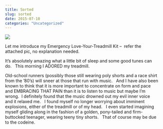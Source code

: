 ```yaml
---
title: Sorted
slug: sorted
date: 2015-07-10
categories: "Uncategorized"
---
```


<p><img src="https://res.cloudinary.com/dy6grlu8z/image/upload/v1558842055/ftgky4k3i1wpgx6oynj9.jpg"/></p>
<p>Let me introduce my Emergency Love-Your-Treadmill Kit –  refer the attached pic, no explanation needed.</p>
<p>It’s absolutely amazing what a little bit of sleep and some good tunes can do.   This morning I ADORED my treadmill.</p>
<p>Old-school runners (possibly those still wearing poly shorts and a race shirt from the ’80’s) will sneer at those that run with music.   And I have also been known to think that it is more important to concentrate on form and pace and EMBRACING THAT PAIN than it is to listen to music but maybe I’m wrong.  I definitely found that the music drowned out my evil inner voice and it relaxed me.   I found myself no longer worrying about imminent explosions, either of the treadmill or of my head.   I even started imagining myself gliding along in the fashion of a golden, pony-tailed and firm-buttocked teenager, wearing teeny tiny shorts.   That of course may be due to the codeine.</p>







